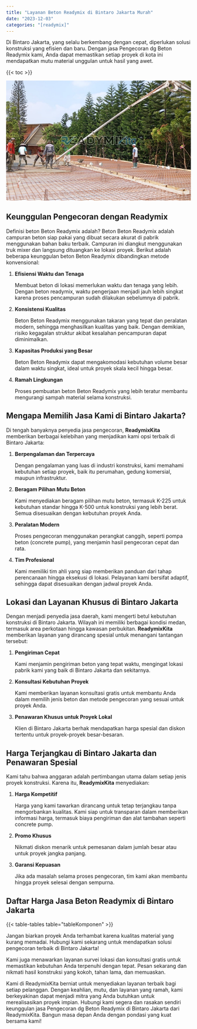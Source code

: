 ```yaml
---
title: "Layanan Beton Readymix di Bintaro Jakarta Murah"
date: "2023-12-03"
categories: "[readymix]"
---
```


Di Bintaro Jakarta, yang selalu berkembang dengan cepat, diperlukan solusi konstruksi yang efisien dan baru. Dengan jasa Pengecoran dg Beton Readymix kami, Anda dapat memastikan setiap proyek di kota ini mendapatkan mutu material unggulan untuk hasil yang awet.

{{< toc >}}

![Layanan Beton Readymix di Bintaro Jakarta Murah](/images/readymix/cor-readymix-20.jpg)

## Keunggulan Pengecoran dengan Readymix

Definisi beton Beton Readymix adalah? Beton Beton Readymix adalah campuran beton siap pakai yang dibuat secara akurat di pabrik menggunakan bahan baku terbaik. Campuran ini diangkut menggunakan truk mixer dan langsung dituangkan ke lokasi proyek. Berikut adalah beberapa keunggulan beton Beton Readymix dibandingkan metode konvensional:

1. **Efisiensi Waktu dan Tenaga**

   Membuat beton di lokasi memerlukan waktu dan tenaga yang lebih. Dengan beton readymix, waktu pengerjaan menjadi jauh lebih singkat karena proses pencampuran sudah dilakukan sebelumnya di pabrik.

2. **Konsistensi Kualitas**

   Beton Beton Readymix menggunakan takaran yang tepat dan peralatan modern, sehingga menghasilkan kualitas yang baik. Dengan demikian, risiko kegagalan struktur akibat kesalahan pencampuran dapat diminimalkan.

3. **Kapasitas Produksi yang Besar**

   Beton Beton Readymix dapat mengakomodasi kebutuhan volume besar dalam waktu singkat, ideal untuk proyek skala kecil hingga besar.

4. **Ramah Lingkungan**

   Proses pembuatan beton Beton Readymix yang lebih teratur membantu mengurangi sampah material selama konstruksi.

## Mengapa Memilih Jasa Kami di Bintaro Jakarta?

Di tengah banyaknya penyedia jasa pengecoran, **ReadymixKita** memberikan berbagai kelebihan yang menjadikan kami opsi terbaik di Bintaro Jakarta:

1. **Berpengalaman dan Terpercaya**

   Dengan pengalaman yang luas di industri konstruksi, kami memahami kebutuhan setiap proyek, baik itu perumahan, gedung komersial, maupun infrastruktur.

2. **Beragam Pilihan Mutu Beton**

   Kami menyediakan beragam pilihan mutu beton, termasuk K-225 untuk kebutuhan standar hingga K-500 untuk konstruksi yang lebih berat. Semua disesuaikan dengan kebutuhan proyek Anda.

3. **Peralatan Modern**

   Proses pengecoran menggunakan perangkat canggih, seperti pompa beton (concrete pump), yang menjamin hasil pengecoran cepat dan rata.

4. **Tim Profesional**

   Kami memiliki tim ahli yang siap memberikan panduan dari tahap perencanaan hingga eksekusi di lokasi. Pelayanan kami bersifat adaptif, sehingga dapat disesuaikan dengan jadwal proyek Anda.

## Lokasi dan Layanan Khusus di Bintaro Jakarta

Dengan menjadi penyedia jasa daerah, kami mengerti betul kebutuhan konstruksi di Bintaro Jakarta. Wilayah ini memiliki berbagai kondisi medan, termasuk area perkotaan hingga kawasan perbukitan. **ReadymixKita** memberikan layanan yang dirancang spesial untuk menangani tantangan tersebut:

1. **Pengiriman Cepat**

   Kami menjamin pengiriman beton yang tepat waktu, mengingat lokasi pabrik kami yang baik di Bintaro Jakarta dan sekitarnya.

2. **Konsultasi Kebutuhan Proyek**

   Kami memberikan layanan konsultasi gratis untuk membantu Anda dalam memilih jenis beton dan metode pengecoran yang sesuai untuk proyek Anda.

3. **Penawaran Khusus untuk Proyek Lokal**

   Klien di Bintaro Jakarta berhak mendapatkan harga spesial dan diskon tertentu untuk proyek-proyek besar-besaran.

## Harga Terjangkau di Bintaro Jakarta dan Penawaran Spesial

Kami tahu bahwa anggaran adalah pertimbangan utama dalam setiap jenis proyek konstruksi. Karena itu, **ReadymixKita** menyediakan:

1. **Harga Kompetitif**

   Harga yang kami tawarkan dirancang untuk tetap terjangkau tanpa mengorbankan kualitas. Kami siap untuk transparan dalam memberikan informasi harga, termasuk biaya pengiriman dan alat tambahan seperti concrete pump.

2. **Promo Khusus**

   Nikmati diskon menarik untuk pemesanan dalam jumlah besar atau untuk proyek jangka panjang.

3. **Garansi Kepuasan**

   Jika ada masalah selama proses pengecoran, tim kami akan membantu hingga proyek selesai dengan sempurna.

## Daftar Harga Jasa Beton Readymix di Bintaro Jakarta

{{< table-tables table="tableKomponen" >}}

Jangan biarkan proyek Anda terhambat karena kualitas material yang kurang memadai. Hubungi kami sekarang untuk mendapatkan solusi pengecoran terbaik di Bintaro Jakarta!

Kami juga menawarkan layanan survei lokasi dan konsultasi gratis untuk memastikan kebutuhan Anda terpenuhi dengan tepat. Pesan sekarang dan nikmati hasil konstruksi yang kokoh, tahan lama, dan memuaskan.

Kami di ReadymixKita berniat untuk menyediakan layanan terbaik bagi setiap pelanggan. Dengan keahlian, mutu, dan layanan yang ramah, kami berkeyakinan dapat menjadi mitra yang Anda butuhkan untuk merealisasikan proyek impian. Hubungi kami segera dan rasakan sendiri keunggulan jasa Pengecoran dg Beton Readymix di Bintaro Jakarta dari ReadymixKita. Bangun masa depan Anda dengan pondasi yang kuat bersama kami!